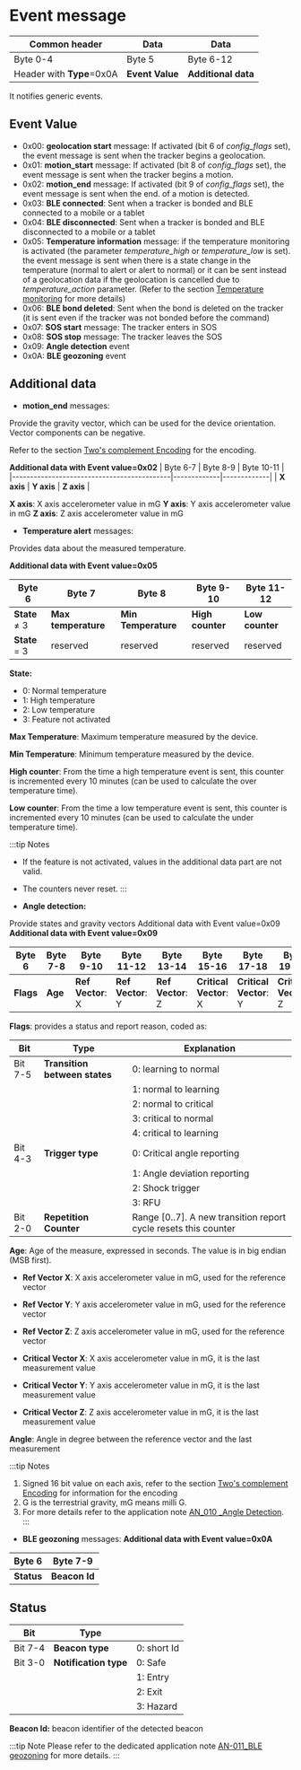 # Event message

|  Common header         |  Data        |    Data          |
|----------------------------|------------------|----------------------|
|  Byte 0-4                  |  Byte 5          |  Byte 6-12           |
|  Header with **Type**=0x0A |  **Event Value** |  **Additional data** |

 It notifies generic events.

## Event Value

-   0x00: **geolocation start** message: If activated (bit 6 of *config_flags* set), the event message is sent when the tracker begins a geolocation.
-   0x01: **motion_start** message: If activated (bit 8 of *config_flags* set), the event message is sent when the tracker begins a motion.
-   0x02: **motion_end** message: If activated (bit 9 of *config_flags* set), the event message is sent when the end. of a motion is detected.
-   0x03: **BLE connected**: Sent when a tracker is bonded and BLE connected to a mobile or a tablet
-   0x04: **BLE disconnected**: Sent when a tracker is bonded and BLE disconnected to a mobile or a tablet
-   0x05: **Temperature information** message: if the temperature monitoring is activated (the parameter *temperature_high* or *temperature_low* is set). the event message is sent when there is a state change in the temperature (normal to alert or alert to normal) or it can be sent instead of a geolocation data if the geolocation is cancelled due to *temperature_action* parameter. (Refer to the section [Temperature monitoring](/functioning/temperature-monitoring/readme.md) for more details)
-   0x06: **BLE bond deleted**: Sent when the bond is deleted on the tracker (it is sent even if the tracker was not bonded before the command)
-   0x07: **SOS start** message: The tracker enters in SOS
-   0x08: **SOS stop** message: The tracker leaves the SOS
-   0x09: **Angle detection** event
-   0x0A: **BLE geozoning** event

## Additional data

-   **motion_end** messages:

 Provide the gravity vector, which can be used for the device
 orientation. Vector components can be negative.

 Refer to the section [Two's complement Encoding](/downlink-messages/two-complement-encoding/readme.md) for the
 encoding.

**Additional data with Event value=0x02**
|  Byte 6-7                                  |  Byte 8-9   |  Byte 10-11 |
|--------------------------------------------|-------------|-------------|
|  **X axis**                                |  **Y axis** |  **Z axis** |

 **X axis**: X axis accelerometer value in mG 
 **Y axis**: Y axis accelerometer value in mG 
 **Z axis**: Z axis accelerometer value in mG

-   **Temperature alert** messages:

 Provides data about the measured temperature.

**Additional data with Event value=0x05**

|  Byte 6    |  Byte 7    |  Byte 8    |  Byte 9-10 |  Byte 11-12     |
|------------|------------|------------|------------|-----------------|
|**State** ≠ 3|**Max temperature**|**Min Temperature**|**High counter**|**Low counter**|
|**State** = 3|  reserved  |  reserved | reserved |  reserved |

**State:**

-  0: Normal temperature
-  1: High temperature
-  2: Low temperature
-  3: Feature not activated

 **Max Temperature**: Maximum temperature measured by the device.

 **Min Temperature**: Minimum temperature measured by the device.

 **High counter**: From the time a high temperature event is sent, this counter is incremented every 10 minutes (can be used to calculate the over temperature time).

 **Low counter**: From the time a low temperature event is sent, this counter is incremented every 10 minutes (can be used to calculate the under temperature time).

:::tip Notes
- If the feature is not activated, values in the additional data part are not valid.
- The counters never reset.
:::

-   **Angle detection:**

 Provide states and gravity vectors Additional data with Event
 value=0x09
 **Additional data with Event value=0x09**

|  Byte 6 |  Byte 7-8 |  Byte 9-10 |  Byte 11-12 |  Byte 13-14 |  Byte 15-16 |  Byte 17-18 |  Byte 19-20 |  Byte 21 |
|---------|---------|---------|---------|---------|---------|---------|---------|---------|
|**Flags**|**Age**  |**Ref Vector**: X |**Ref Vector**: Y|**Ref Vector**: Z|**Critical Vector**: X|**Critical Vector**: Y|**Critical Vector**: Z|**angle**|

 **Flags**: provides a status and report reason, coded as:

| Bit       | Type                      | Explanation              |
|-----------|-------------------------- |--------------------------|
|  Bit 7-5  |**Transition between states**|  0: learning to normal |
|           |                           |  1: normal to learning   |
|           |                           |  2: normal to critical   |
|           |                           |  3: critical to normal   |
|           |                           |  4: critical to learning |
|  Bit 4-3  |  **Trigger type**         |  0: Critical angle reporting|
|           |                           |  1: Angle deviation reporting|
|           |                           |  2: Shock trigger        |
|           |                           |  3: RFU                  |
|  Bit 2-0  |  **Repetition Counter**   |  Range \[0..7\]. A new transition report cycle  resets this counter |

 **Age**: Age of the measure, expressed in seconds. The value is in big
 endian (MSB first).

- **Ref Vector X**: X axis accelerometer value in mG, used for the reference vector 
- **Ref Vector Y**: Y axis accelerometer value in mG, used for the reference vector 
- **Ref Vector Z**: Z axis accelerometer value in mG, used for the reference vector

- **Critical Vector X**: X axis accelerometer value in mG, it is the last measurement value 
- **Critical Vector Y**: Y axis accelerometer value in mG, it is the last measurement value 
- **Critical Vector Z**: Z axis accelerometer value in mG, it is the last measurement value

 **Angle**: Angle in degree between the reference vector and the last
 measurement

:::tip Notes
1.  Signed 16 bit value on each axis, refer to the section [Two's complement Encoding](/downlink-messages/two-complement-encoding/readme.md) for information for the encoding
2.  G is the terrestrial gravity, mG means milli G.
3.  For more details refer to the application note [AN_010 \_Angle Detection](https://actilitysa.sharepoint.com/:f:/t/aby/Evqx0qp6AQ1OqrI7-2DoIxsB1wKjLBjykfPh2p7Lo8mP7g?e=VrNdaS).
:::

-   **BLE geozoning** messages:
 **Additional data with Event value=0x0A**

|  Byte 6                                    |  Byte 7-9      |
|--------------------------------------------|----------------|
|  **Status**                                |  **Beacon Id** |

## Status

|  Bit |  Type         |                       |
|----------|-------------------|--------------|
|  Bit 7-4 |  **Beacon type**        |  0: short Id |
|  Bit 3-0 |  **Notification type**  |  0: Safe   |
|          |                         |  1: Entry  |
|          |                         |  2: Exit   |
|          |                         |  3: Hazard |

 **Beacon Id:** beacon identifier of the detected beacon

:::tip Note
Please refer to the dedicated application note [AN-011_BLE geozoning](https://actilitysa.sharepoint.com/:f:/t/aby/Evqx0qp6AQ1OqrI7-2DoIxsB1wKjLBjykfPh2p7Lo8mP7g?e=VrNdaS) for more details.
:::